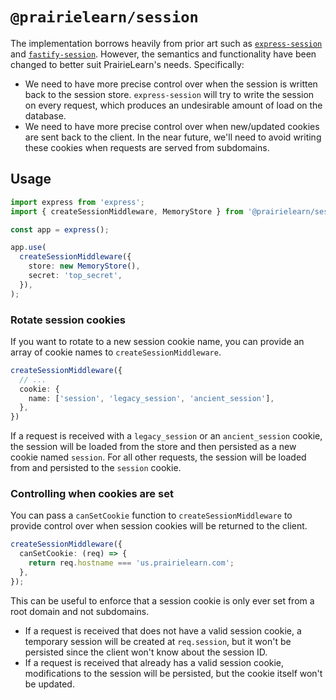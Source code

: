 # `@prairielearn/session`

The implementation borrows heavily from prior art such as [`express-session`](https://github.com/expressjs/session) and [`fastify-session`](https://github.com/fastify/session). However, the semantics and functionality have been changed to better suit PrairieLearn's needs. Specifically:

- We need to have more precise control over when the session is written back to the session store. `express-session` will try to write the session on every request, which produces an undesirable amount of load on the database.
- We need to have more precise control over when new/updated cookies are sent back to the client. In the near future, we'll need to avoid writing these cookies when requests are served from subdomains.

## Usage

```ts
import express from 'express';
import { createSessionMiddleware, MemoryStore } from '@prairielearn/session';

const app = express();

app.use(
  createSessionMiddleware({
    store: new MemoryStore(),
    secret: 'top_secret',
  }),
);
```

### Rotate session cookies

If you want to rotate to a new session cookie name, you can provide an array of cookie names to `createSessionMiddleware`.

```ts
createSessionMiddleware({
  // ...
  cookie: {
    name: ['session', 'legacy_session', 'ancient_session'],
  },
})
```

If a request is received with a `legacy_session` or an `ancient_session` cookie, the session will be loaded from the store and then persisted as a new cookie named `session`. For all other requests, the session will be loaded from and persisted to the `session` cookie.

### Controlling when cookies are set

You can pass a `canSetCookie` function to `createSessionMiddleware` to provide control over when session cookies will be returned to the client.

```ts
createSessionMiddleware({
  canSetCookie: (req) => {
    return req.hostname === 'us.prairielearn.com';
  },
});
```

This can be useful to enforce that a session cookie is only ever set from a root domain and not subdomains.

- If a request is received that does not have a valid session cookie, a temporary session will be created at `req.session`, but it won't be persisted since the client won't know about the session ID.
- If a request is received that already has a valid session cookie, modifications to the session will be persisted, but the cookie itself won't be updated.
